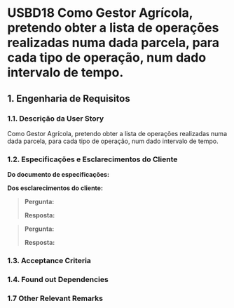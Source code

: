 # USBD18 Como Gestor Agrícola, pretendo obter a lista de operações realizadas numa dada parcela, para cada tipo de operação, num dado intervalo de tempo.
## 1. Engenharia de Requisitos

### 1.1. Descrição da User Story

Como Gestor Agrícola, pretendo obter a lista de operações realizadas numa dada parcela, para cada tipo de operação, num dado intervalo de tempo.

### 1.2. Especificações e Esclarecimentos do Cliente

**Do documento de especificações:**

**Dos esclarecimentos do cliente:**

> **Pergunta:**
>
> **Resposta:**

> **Pergunta:**
>
> **Resposta:**

### 1.3. Acceptance Criteria


### 1.4. Found out Dependencies


### 1.7 Other Relevant Remarks

